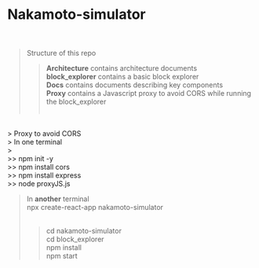 ﻿# Nakamoto-simulator <br /> <br />

> Structure of this repo <br />
>> **Architecture** contains architecture documents <br />
>> **block_explorer** contains a basic block explorer <br />
>> **Docs** contains documents describing key components  <br />
>> **Proxy** contains a Javascript proxy to avoid CORS while running the block_explorer <br /> <br />

<br />
> Proxy to avoid CORS <br />
> In one terminal <br />
> <br />
>> npm init -y <br />
>> npm install cors <br />
>> npm install express <br />
>> node proxyJS.js <br />

> In **another** terminal <br />
> npx create-react-app nakamoto-simulator <br />
>  <br />
>> cd nakamoto-simulator  <br />
>> cd block_explorer <br />
>> npm install <br />
>> npm start <br />





